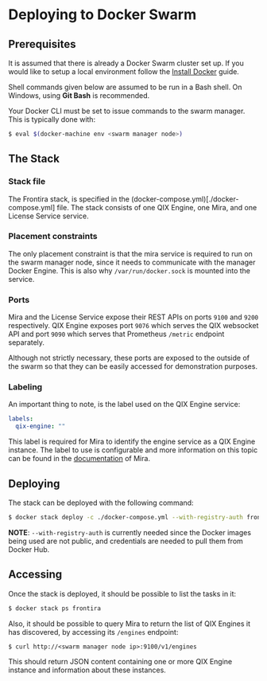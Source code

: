 # Deploying to Docker Swarm

## Prerequisites

It is assumed that there is already a Docker Swarm cluster set up. If you would like to setup a local environment follow the [Install Docker](https://docs.docker.com/engine/swarm/) guide.

Shell commands given below are assumed to be run in a Bash shell. On Windows, using **Git Bash** is recommended.

Your Docker CLI must be set to issue commands to the swarm manager. This is typically done with:

```sh
$ eval $(docker-machine env <swarm manager node>)
```

## The Stack

### Stack file

The Frontira stack, is specified in the (docker-compose.yml)[./docker-compose.yml] file. The stack consists of one QIX Engine, one Mira, and one License Service service.

### Placement constraints

The only placement constraint is that the mira service is required to run on the swarm manager node, since it needs to communicate with the manager Docker Engine. This is also why `/var/run/docker.sock` is mounted into the service.

### Ports

Mira and the License Service expose their REST APIs on ports `9100` and `9200` respectively. QIX Engine exposes port `9076` which serves the QIX websocket API and port `9090` which serves that Prometheus `/metric` endpoint separately.

Although not strictly necessary, these ports are exposed to the outside of the swarm so that they can be easily accessed for demonstration purposes.

### Labeling

An important thing to note, is the label used on the QIX Engine service:

```yml
labels:
  qix-engine: ""
```

This label is required for Mira to identify the engine service as a QIX Engine instance. The label to use is configurable and more information on this topic can be found in the [documentation](https://github.com/qlik-ea/mira) of Mira.

## Deploying

The stack can be deployed with the following command:

```sh
$ docker stack deploy -c ./docker-compose.yml --with-registry-auth frontira
```

**NOTE**: `--with-registry-auth` is currently needed since the Docker images being used are not public, and credentials are needed to pull them from Docker Hub.

## Accessing

Once the stack is deployed, it should be possible to list the tasks in it:

```sh
$ docker stack ps frontira
```

Also, it should be possible to query Mira to return the list of QIX Engines it has discovered, by accessing its `/engines` endpoint:

```
$ curl http://<swarm manager node ip>:9100/v1/engines
```

This should return JSON content containing one or more QIX Engine instance and information about these instances.
